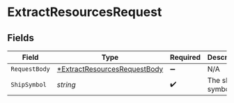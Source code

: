 # ExtractResourcesRequest


## Fields

| Field                                                                                  | Type                                                                                   | Required                                                                               | Description                                                                            |
| -------------------------------------------------------------------------------------- | -------------------------------------------------------------------------------------- | -------------------------------------------------------------------------------------- | -------------------------------------------------------------------------------------- |
| `RequestBody`                                                                          | [*ExtractResourcesRequestBody](../../models/operations/extractresourcesrequestbody.md) | :heavy_minus_sign:                                                                     | N/A                                                                                    |
| `ShipSymbol`                                                                           | *string*                                                                               | :heavy_check_mark:                                                                     | The ship symbol                                                                        |